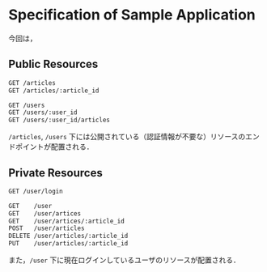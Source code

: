 # Specification of Sample Application

今回は，

## Public Resources

```txt
GET /articles
GET /articles/:article_id

GET /users
GET /users/:user_id
GET /users/:user_id/articles
```

`/articles`, `/users` 下には公開されている（認証情報が不要な）リソースのエンドポイントが配置される．

## Private Resources

```txt
GET /user/login
```

```txt
GET    /user
GET    /user/artices
GET    /user/artices/:article_id
POST   /user/articles
DELETE /user/articles/:article_id
PUT    /user/articles/:article_id
```

また，`/user` 下に現在ログインしているユーザのリソースが配置される．

